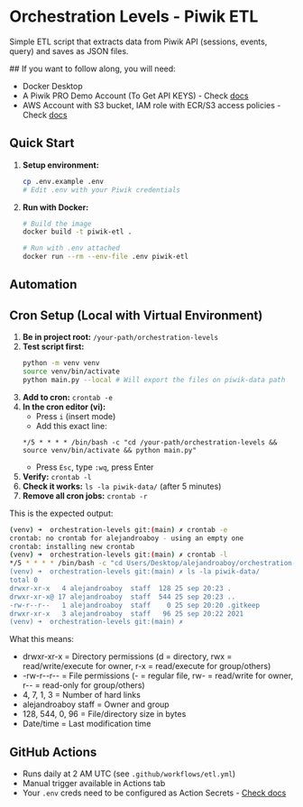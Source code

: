 # Orchestration Levels - Piwik ETL

Simple ETL script that extracts data from Piwik API (sessions, events, query) and saves as JSON files.

## If you want to follow along, you will need:
- Docker Desktop
- A Piwik PRO Demo Account (To Get API KEYS) - Check [docs](https://help.piwik.pro/support/questions/generate-api-credentials/)
- AWS Account with S3 bucket, IAM role with ECR/S3 access policies - Check [docs](https://docs.aws.amazon.com/AmazonECR/latest/userguide/image-push-iam.html)

## Quick Start

1. **Setup environment:**
   ```bash
   cp .env.example .env
   # Edit .env with your Piwik credentials
   ```

2. **Run with Docker:**
   ```bash
   # Build the image
   docker build -t piwik-etl .
   
   # Run with .env attached
   docker run --rm --env-file .env piwik-etl
   ```

## Automation

## Cron Setup (Local with Virtual Environment)
1. **Be in project root:** `/your-path/orchestration-levels`
2. **Test script first:** 
   ```bash
   python -m venv venv
   source venv/bin/activate
   python main.py --local # Will export the files on piwik-data path
   ```
3. **Add to cron:** `crontab -e`
4. **In the cron editor (vi):**
   - Press `i` (insert mode)
   - Add this exact line:
   ```
   */5 * * * * /bin/bash -c "cd /your-path/orchestration-levels && source venv/bin/activate && python main.py"
   ```
   - Press `Esc`, type `:wq`, press Enter
5. **Verify:** `crontab -l`
6. **Check it works:** `ls -la piwik-data/` (after 5 minutes)
7. **Remove all cron jobs:** `crontab -r`

This is the expected output:

```bash
(venv) ➜  orchestration-levels git:(main) ✗ crontab -e
crontab: no crontab for alejandroaboy - using an empty one
crontab: installing new crontab
(venv) ➜  orchestration-levels git:(main) ✗ crontab -l
*/5 * * * * /bin/bash -c "cd Users/Desktop/alejandroaboy/orchestration-levels && source venv/bin/ activate && python main.py
(venv) ➜  orchestration-levels git:(main) ✗ ls -la piwik-data/
total 0
drwxr-xr-x   4 alejandroaboy  staff  128 25 sep 20:23 .
drwxr-xr-x@ 17 alejandroaboy  staff  544 25 sep 20:23 ..
-rw-r--r--   1 alejandroaboy  staff    0 25 sep 20:20 .gitkeep
drwxr-xr-x   3 alejandroaboy  staff   96 25 sep 20:22 2021
(venv) ➜  orchestration-levels git:(main) ✗ 
```

What this means:

  - drwxr-xr-x = Directory permissions (d = directory, rwx = read/write/execute for
  owner, r-x = read/execute for group/others)
  - -rw-r--r-- = File permissions (- = regular file, rw- = read/write for owner, r-- =
  read-only for group/others)
  - 4, 7, 1, 3 = Number of hard links
  - alejandroaboy staff = Owner and group
  - 128, 544, 0, 96 = File/directory size in bytes
  - Date/time = Last modification time



## GitHub Actions
- Runs daily at 2 AM UTC (see `.github/workflows/etl.yml`)
- Manual trigger available in Actions tab
- Your `.env` creds need to be configured as Action Secrets - [Check docs](https://docs.github.com/en/actions/how-tos/write-workflows/choose-what-workflows-do/use-secrets)

